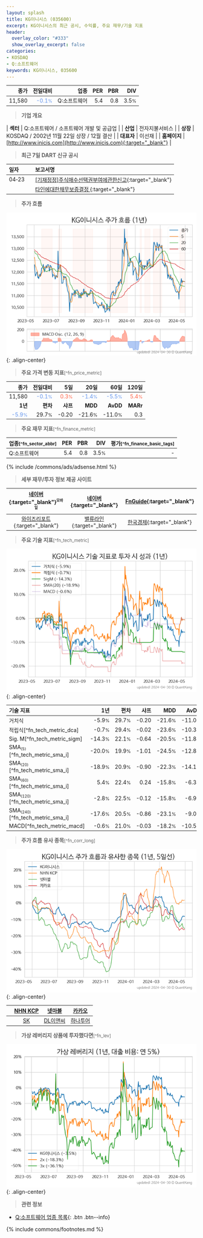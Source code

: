 ```yaml
---
layout: splash
title: KG이니시스 (035600)
excerpt: KG이니시스의 최근 공시, 수익률, 주요 재무/기술 지표
header:
  overlay_color: "#333"
  show_overlay_excerpt: false
categories:
- KOSDAQ
- Q:소프트웨어
keywords: KG이니시스, 035600
---
```


| **종가** | **전일대비** | **업종** | **PER** | **PBR** | **DIV** |
| -------: | -----------: | -------: | ------: | ------: | ------: |
| 11,580 | <span style="color: cornflowerblue">-0.1<small>%</small></span> | Q:소프트웨어 | 5.4 | 0.8 | 3.5<small>%</small> |

<!-- more -->


> **기업 개요**<a id="company"></a>

| <span style="white-space:nowrap;">**섹터**</span> | Q:소프트웨어 / 소프트웨어 개발 및 공급업 |
| <span style="white-space:nowrap;">**산업**</span> | 전자지불서비스 |
| <span style="white-space:nowrap;">**상장**</span> | KOSDAQ / 2002년 11월 22일 상장 / 12월 결산 |
| <span style="white-space:nowrap;">**대표자**</span> | 이선재 |
| <span style="white-space:nowrap;">**홈페이지**</span> | [http://www.inicis.com](http://www.inicis.com){:target="_blank"} |


> **최근 7일 DART 신규 공시**<a id="dart"></a>

| **일자** |      | **보고서명** |
| :------- | :--- | :----------- |
| 04&#x2011;23 | | [[기재정정]주식매수선택권부여에관한신고](https://dart.fss.or.kr/dsaf001/main.do?rcpNo=20240423000251){:target="_blank"} |
|  | | [타인에대한채무보증결정              ](https://dart.fss.or.kr/dsaf001/main.do?rcpNo=20240423900181){:target="_blank"} |


> **주가 흐름**<a id="price"></a>

![035600](/stock/images/035600.png){: .align-center}


> **주요 가격 변동 지표**<small>[^fn_price_metric]</small>

| **종가** | **전일대비** | **5일** | **20일** | **60일** | **120일** |
| -------: | -----------: | ------: | -------: | -------: | --------: |
| 11,580 | <span style="color: cornflowerblue">-0.1<small>%</small></span> | <span style="color: tomato">0.3<small>%</small></span> | <span style="color: cornflowerblue">-1.4<small>%</small></span> | <span style="color: cornflowerblue">-5.5<small>%</small></span> | <span style="color: tomato">5.4<small>%</small></span> |
| **1년** | **편차** | **샤프** | **MDD** | **AvDD** | **MARr** |
| <span style="color: cornflowerblue">-5.9<small>%</small></span> | 29.7<small>%</small> | -0.20 | -21.6<small>%</small> | -11.0<small>%</small> | 0.3 |


> **주요 재무 지표**<small>[^fn_finance_metric]</small>

| **업종**<small>[^fn_sector_abbr]</small> | **PER** | **PBR** | **DIV** | **평가**<small>[^fn_finance_basic_tags]</small> |
| :--------------------------------------- | ------: | ------: | ------: | ----------------------------------------------: |
| Q:소프트웨어 | 5.4 | 0.8 | 3.5<small>%</small> | - |



{% include /commons/ads/adsense.html %}

> **세부 재무/투자 정보 제공 사이트**

| [네이버](https://m.stock.naver.com/domestic/stock/035600/finance/summary){:target="_blank"}<sup><small>모바일</small></sup> | [네이버](https://finance.naver.com/item/coinfo.naver?code=035600){:target="_blank"} | [FnGuide](https://comp.fnguide.com/SVO2/ASP/SVD_Invest.asp?gicode=A035600&MenuYn=Y){:target="_blank"} |
| :---: | :---: | :---: |
| [와이즈리포트](https://comp.wisereport.co.kr/company/c1040001.aspx?cmp_cd=035600){:target="_blank"} | [밸류라인](https://www.valueline.co.kr/finance/summary/035600){:target="_blank"} | [한국경제](https://markets.hankyung.com/stock/035600/financial-summary){:target="_blank"} |


> **주요 기술 지표**<small>[^fn_tech_metric]</small>


![035600](/stock/images/035600_tech.png){: .align-center}

| **기술 지표** | **1년** | **편차** | **샤프** | **MDD** | **AvDD** |
| :------------ | ------: | -----------: | -------: | ------: | -------: |
| 거치식 | -5.9<small>%</small> | 29.7<small>%</small> | -0.20 | -21.6<small>%</small> | -11.0<small>%</small> |
| 적립식[^fn_tech_metric_dca] | -0.7<small>%</small> | 29.4<small>%</small> | -0.02 | -23.6<small>%</small> | -10.3<small>%</small> |
| Sig. M[^fn_tech_metric_sigm] | -14.3<small>%</small> | 22.1<small>%</small> | -0.64 | -20.5<small>%</small> | -11.8<small>%</small> |
| SMA<small><sub>(5)</sub></small>[^fn_tech_metric_sma_i] | -20.0<small>%</small> | 19.9<small>%</small> | -1.01 | -24.5<small>%</small> | -12.8<small>%</small> |
| SMA<small><sub>(20)</sub></small>[^fn_tech_metric_sma_i] | -18.9<small>%</small> | 20.9<small>%</small> | -0.90 | -22.3<small>%</small> | -14.1<small>%</small> |
| SMA<small><sub>(60)</sub></small>[^fn_tech_metric_sma_i] | 5.4<small>%</small> | 22.4<small>%</small> | 0.24 | -15.8<small>%</small> | -6.3<small>%</small> |
| SMA<small><sub>(120)</sub></small>[^fn_tech_metric_sma_i] | -2.8<small>%</small> | 22.5<small>%</small> | -0.12 | -15.8<small>%</small> | -6.9<small>%</small> |
| SMA<small><sub>(240)</sub></small>[^fn_tech_metric_sma_i] | -17.6<small>%</small> | 20.5<small>%</small> | -0.86 | -23.1<small>%</small> | -9.0<small>%</small> |
| MACD[^fn_tech_metric_macd] | -0.6<small>%</small> | 21.0<small>%</small> | -0.03 | -18.2<small>%</small> | -10.5<small>%</small> |


> **주가 흐름 유사 종목**<a id="corr"></a><small>[^fn_corr_long]</small>

![035600](/stock/images/035600_corr.png){: .align-center}

|       | [NHN KCP](/060250/) | [넷마블](/251270/) | [카카오](/035720/) |
| :---: | :------------------------------------: | :------------------------------------: | :------------------------------------: |
|       | [SK](/034730/) | [DL이앤씨](/375500/) | [하나투어](/039130/) |


> **가상 레버리지 상품에 투자했다면**<a id="2x"></a><small>[^fn_lev]</small>

![035600](/stock/images/035600_2x.png){: .align-center}


> **관련 정보**

- [Q:소프트웨어 업종 목록](/stats/sector/kosdaq_업종_소프트웨어_종목/){: .btn .btn--info}

{% include commons/footnotes.md %}